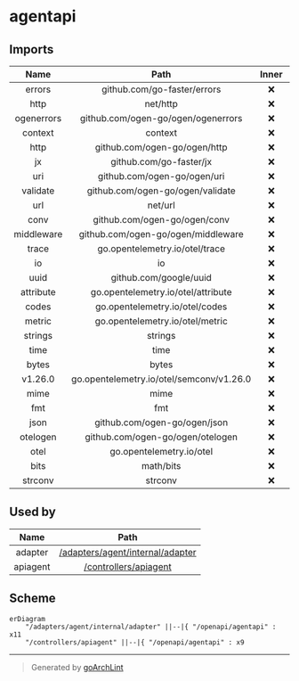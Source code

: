 # agentapi

## Imports

|    Name    |                   Path                   | Inner | Count |
|:----------:|:----------------------------------------:|:-----:|:-----:|
|   errors   |       github.com/go-faster/errors        |  ❌   |  10   |
|    http    |                 net/http                 |  ❌   |   9   |
| ogenerrors |    github.com/ogen-go/ogen/ogenerrors    |  ❌   |   7   |
|  context   |                 context                  |  ❌   |   6   |
|    http    |       github.com/ogen-go/ogen/http       |  ❌   |   6   |
|     jx     |         github.com/go-faster/jx          |  ❌   |   5   |
|    uri     |       github.com/ogen-go/ogen/uri        |  ❌   |   5   |
|  validate  |     github.com/ogen-go/ogen/validate     |  ❌   |   5   |
|    url     |                 net/url                  |  ❌   |   5   |
|    conv    |       github.com/ogen-go/ogen/conv       |  ❌   |   4   |
| middleware |    github.com/ogen-go/ogen/middleware    |  ❌   |   4   |
|   trace    |      go.opentelemetry.io/otel/trace      |  ❌   |   4   |
|     io     |                    io                    |  ❌   |   4   |
|    uuid    |          github.com/google/uuid          |  ❌   |   3   |
| attribute  |    go.opentelemetry.io/otel/attribute    |  ❌   |   3   |
|   codes    |      go.opentelemetry.io/otel/codes      |  ❌   |   3   |
|   metric   |     go.opentelemetry.io/otel/metric      |  ❌   |   3   |
|  strings   |                 strings                  |  ❌   |   3   |
|    time    |                   time                   |  ❌   |   3   |
|   bytes    |                  bytes                   |  ❌   |   2   |
|  v1.26.0   | go.opentelemetry.io/otel/semconv/v1.26.0 |  ❌   |   2   |
|    mime    |                   mime                   |  ❌   |   2   |
|    fmt     |                   fmt                    |  ❌   |   1   |
|    json    |       github.com/ogen-go/ogen/json       |  ❌   |   1   |
|  otelogen  |     github.com/ogen-go/ogen/otelogen     |  ❌   |   1   |
|    otel    |         go.opentelemetry.io/otel         |  ❌   |   1   |
|    bits    |                math/bits                 |  ❌   |   1   |
|  strconv   |                 strconv                  |  ❌   |   1   |

## Used by

|   Name   |                                   Path                                    |
|:--------:|:-------------------------------------------------------------------------:|
| adapter  | [/adapters/agent/internal/adapter](../adapters/agent/internal/adapter.md) |
| apiagent |            [/controllers/apiagent](../controllers/apiagent.md)            |

## Scheme

```mermaid
erDiagram
    "/adapters/agent/internal/adapter" ||--|{ "/openapi/agentapi" : x11
    "/controllers/apiagent" ||--|{ "/openapi/agentapi" : x9
```

---

> Generated by [goArchLint](https://github.com/gbh007/goarchlint)
